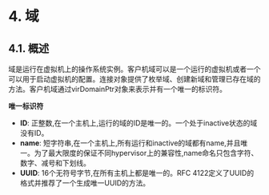 # 4. 域
## 4.1. 概述
域是运行在虚拟机上的操作系统实例。客户机域可以是一个运行的虚拟机或者一个可以用于启动虚拟机的配置。连接对象提供了枚举域、创建新域和管理已存在域的方法。客户机域通过virDomainPtr对象来表示并有一个唯一的标识符。  

**唯一标识符**    

- **ID**: 正整数,在一个主机上,运行的域的ID是唯一的。一个处于inactive状态的域没有ID。  
- **name**: 短字符串,在一个主机上,所有运行和inactive的域都有name,并且唯一。为了最大限度的保证不同hypervisor上的兼容性,name命名只包含字符、数字、减号和下划线。  
- **UUID**: 16个无符号字节,在所有主机上都是唯一的。RFC 4122定义了UUID的格式并推荐了一个生成唯一UUID的方法。  





